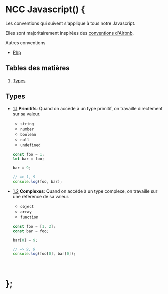 # NCC Javascript() {

  Les conventions qui suivent s'applique à tous notre Javascript.

  Elles sont majoritairement inspirées des [conventions d'Airbnb](https://github.com/airbnb/javascript).

  Autres conventions
  - [Php](../php/)

## Tables des matières
  1. [Types](#Types)

## Types

  <a name="types--primitifs"></a><a name="1.1"></a>
  - [1.1](#types--primitives) **Primitifs**: Quand on accède à un type primitif, on travaille directement sur sa valeur.
  
    + `string`
    + `number`
    + `boolean`
    + `null`
    + `undefined`
    
    ```javascript
    const foo = 1;
    let bar = foo;
    
    bar = 9;
    
    // => 1, 9
    console.log(foo, bar); 
    ```

  <a name="types--complexes"></a><a name="1.2"></a>
  - [1.2](#types--complexes) **Complexes**: Quand on accède à un type complexe, on travaille sur une référence de sa valeur.
  
    + `object`
    + `array`
    + `function`
    
    ```javascript
    const foo = [1, 2];
    const bar = foo;
    
    bar[0] = 9;
    
    // => 9, 9
    console.log(foo[0], bar[0]);
    ```
    
# };
